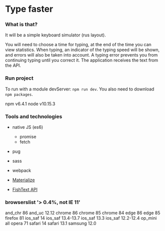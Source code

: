 # Type faster

### What is that?
  It will be a simple keyboard simulator (rus layout).

  You will need to choose a time for typing, at the end of the time you can view statistics.
When typing, an indicator of the typing speed will be shown, and errors will also be taken into account. A typing error prevents you from continuing typing until you correct it.
The application receives the text from the API.

### Run project
To run with a module devServer: `npm run dev`. 
You also need to download `npm packages`.
    
npm v6.4.1
node v10.15.3

### Tools and technologies 
* native JS (es6)
  - promise
  - fetch
  
* pug
* sass
* webpack
* [Materialize](http://archives.materializecss.com/0.100.2/buttons.html)
* [FishText API](https://fish-text.ru/api)

### browserslist '> 0.4%, not IE 11'
and_chr 86
and_uc 12.12
chrome 86
chrome 85
chrome 84
edge 86
edge 85
firefox 81
ios_saf 14
ios_saf 13.4-13.7
ios_saf 13.3
ios_saf 12.2-12.4
op_mini all
opera 71
safari 14
safari 13.1
samsung 12.0
